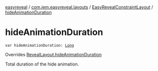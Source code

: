 [easyreveal](../../index.md) / [com.jem.easyreveal.layouts](../index.md) / [EasyRevealConstraintLayout](index.md) / [hideAnimationDuration](./hide-animation-duration.md)

# hideAnimationDuration

`var hideAnimationDuration: `[`Long`](https://kotlinlang.org/api/latest/jvm/stdlib/kotlin/-long/index.html)

Overrides [RevealLayout.hideAnimationDuration](../../com.jem.easyreveal/-reveal-layout/hide-animation-duration.md)

Total duration of the hide animation.

